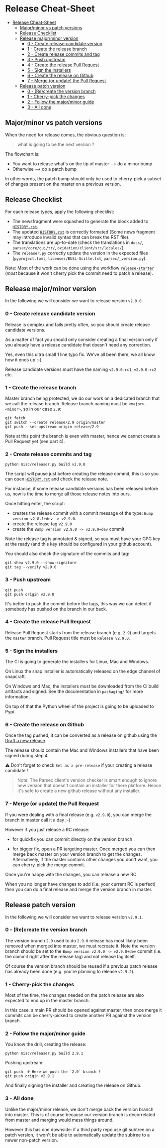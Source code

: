 <!-- Parsec Cloud (https://parsec.cloud) Copyright (c) BUSL-1.1 (eventually AGPL-3.0) 2016-present Scille SAS -->

# Release Cheat-Sheet

- [Release Cheat-Sheet](#release-cheat-sheet)
  - [Major/minor vs patch versions](#majorminor-vs-patch-versions)
  - [Release Checklist](#release-checklist)
  - [Release major/minor version](#release-majorminor-version)
    - [0 - Create release candidate version](#0---create-release-candidate-version)
    - [1 - Create the release branch](#1---create-the-release-branch)
    - [2 - Create release commits and tag](#2---create-release-commits-and-tag)
    - [3 - Push upstream](#3---push-upstream)
    - [4 - Create the release Pull Request](#4---create-the-release-pull-request)
    - [5 - Sign the installers](#5---sign-the-installers)
    - [6 - Create the release on Github](#6---create-the-release-on-github)
    - [7 - Merge (or update) the Pull Request](#7---merge-or-update-the-pull-request)
  - [Release patch version](#release-patch-version)
    - [0 - (Re)create the version branch](#0---recreate-the-version-branch)
    - [1 - Cherry-pick the changes](#1---cherry-pick-the-changes)
    - [2 - Follow the major/minor guide](#2---follow-the-majorminor-guide)
    - [3 - All done](#3---all-done)

## Major/minor vs patch versions

When the need for release comes, the obvious question is:

> what is going to be the next version ?

The flowchart is:

- You want to release what's on the tip of master ⟶ do a minor bump
- Otherwise ⟶ do a patch bump

In other words, the patch bump should only be used to cherry-pick a subset of
changes present on the master on a previous version.

## Release Checklist

For each release types, apply the following checklist:

- The newsfragment were squashed to generate the block added to [`HISTORY.rst`](/HISTORY.rst).
- The updated [`HISTORY.rst`](/HISTORY.rst) is correctly formated (Some news fragment may introduce invalid syntax that can break the RST file).
- The translations are up-to-date (check the translations in `docs/`, `parsec/core/gui/tr/`, `oxidation/client/src/locales/`).
- The `releaser.py` correctly update the version in the expected files (`pyproject.toml`, `licenses/BUSL-Scille.txt`, `parsec/_version.py`).

Note: Most of the work can be done using the workflow [`release-starter`](https://github.com/Scille/parsec-cloud/actions/workflows/release-starter.yml) (_most_ because it won't cherry pick the commit need to patch a release).

## Release major/minor version

In the following we will consider we want to release version ``v2.9.0``.

### 0 - Create release candidate version

Release is complex and fails pretty often, so you should create release
candidate versions.

As a matter of fact you should only consider creating a final version only
if you already have a release candidate that doesn't need any correction.

Yes, even this ultra small 1 line typo fix. We've all been there, we all
know how it ends up ;-)

Release candidate versions must have the naming ``v2.9.0-rc1``, ``v2.9.0-rc2`` etc.

### 1 - Create the release branch

Master branch being protected, we do our work on a dedicated branch that we call the release branch.
Release branch naming must be ``<major>.<minor>``, so in our case ``2.9``:

```shell
git fetch
git switch --create release/2.9 origin/master
git push --set-upstream origin release/2.9
```

Note at this point the branch is even with master, hence we cannot create a Pull Request yet (see part 4).

### 2 - Create release commits and tag

```shell
python misc/releaser.py build v2.9.0
```

The script will pause just before creating the release commit, this is so you
can open [`HISTORY.rst`](/HISTORY.rst) and check the release note.

For instance, if some release candidate versions has been released before us,
now is the time to merge all those release notes into ours.

Once hitting enter, the script:

- creates the release commit with a commit message of the type: ``Bump version v2.8.1+dev -> v2.9.0``.
- create the release tag ``v2.9.0``
- create the ``Bump version v2.9.0 -> v2.9.0+dev`` commit.

Note the release tag is annotated & signed, so you must have your GPG key
at the ready (and this key should be configured in your github account).

You should also check the signature of the commits and tag:

```shell
git show v2.9.0 --show-signature
git tag --verify v2.9.0
```

### 3 - Push upstream

```shell
git push
git push origin v2.9.0
```

It's better to push the commit before the tags, this way we can detect if
somebody has pushed on the branch in our back.

### 4 - Create the release Pull Request

Release Pull Request starts from the release branch (e.g. ``2.9``) and targets the ``master`` branch.
Pull Request title must be ``Release v2.9.0``.

### 5 - Sign the installers

The CI is going to generate the installers for Linux, Mac and Windows.

On Linux the snap installer is automatically released on the edge channel of snapcraft.

On Windows and Mac, the installers must be downloaded from the CI build artifacts and
signed. See the documentation in ``packaging/`` for more information.

On top of that the Python wheel of the project is going to be uploaded to Pypi.

### 6 - Create the release on Github

Once the tag pushed, it can be converted as a release on github using the
[Draft a new release](https://github.com/Scille/parsec-cloud/releases/new).

The release should contain the Mac and Windows installers that have been signed during step 4.

⚠️ Don't forget to check `Set as a pre-release` if your creating a release candidate !

> Note: The Parsec client's version checker is smart enough to ignore new version
> that doesn't contain an installer for there platform. Hence it's safe to create
> a new github release without any installer.

### 7 - Merge (or update) the Pull Request

If you were dealing with a final release (e.g. ``v2.9.0``), you can merge the branch in master call it a day ;-)

However if you just release a RC release:

- for quickfix you can commit directly on the version branch

- for bigger fix, open a PR targeting master. Once merged you can then merge back master
  on your version branch to get the changes. Alternatively, if the master contains other
  changes you don't want, you can cherry-pick the merge commit.

Once you're happy with the changes, you can release a new RC.

When you no longer have changes to add (i.e. your current RC is perfect) then you can
do a final release and merge the version branch in master.

## Release patch version

In the following we will consider we want to release version ``v2.9.1``.

### 0 - (Re)create the version branch

The version branch ``2.9`` used to do ``2.9.0`` release has most likely been
removed when merged into master, we must recreate it.
Note the version branch should be set to the ``Bump version v2.9.0 -> v2.9.0+dev``
commit (i.e. the commit right after the release tag) and not release tag itself.

Of course the version branch should be reused if a previous patch release has
already been done (e.g. you're planning to release ``v2.9.2``).

### 1 - Cherry-pick the changes

Most of the time, the changes needed on the patch release are also expected to
end up in the master branch.

In this case, a main PR should be opened against master, then once merge it commits
can be cherry-picked to create another PR against the version branch.

### 2 - Follow the major/minor guide

You know the drill, creating the release:

```shell
python misc/releaser.py build 2.9.1
```

Pushing upstream:

```shell
git push  # Here we push the `2.9` branch !
git push origin v2.9.1
```

And finally signing the installer and creating the release on Github.

### 3 - All done

Unlike the major/minor release, we don't merge back the version branch into master.
This is of course because our version branch is decorrelated from master and merging
would mess things around.

However this has one downside: if a third party repo use git subtree on a patch version,
it won't be able to automatically update the subtree to a newer non-patch version.
